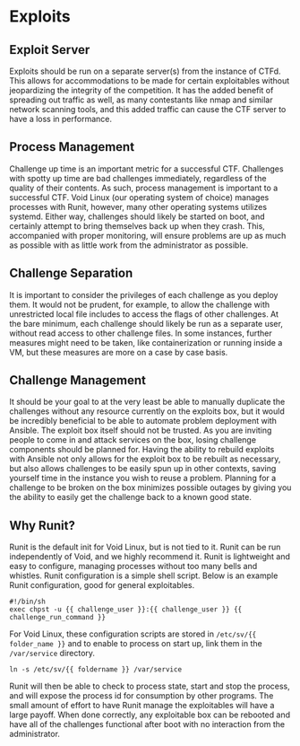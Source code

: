 # Exploits

## Exploit Server
Exploits should be run on a separate server(s) from the instance of CTFd. This allows for accommodations to be made for certain exploitables without jeopardizing the integrity of the competition. It has the added benefit of spreading out traffic as well, as many contestants like nmap and similar network scanning tools, and this added traffic can cause the CTF server to have a loss in performance.

## Process Management
Challenge up time is an important metric for a successful CTF. Challenges with spotty up time are bad challenges immediately, regardless of the quality of their contents. As such, process management is important to a successful CTF. Void Linux (our operating system of choice) manages processes with Runit, however, many other operating systems utilizes systemd. Either way, challenges should likely be started on boot, and certainly attempt to bring themselves back up when they crash. This, accompanied with proper monitoring, will ensure problems are up as much as possible with as little work from the administrator as possible.

## Challenge Separation
It is important to consider the privileges of each challenge as you deploy them. It would not be prudent, for example, to allow the challenge with unrestricted local file includes to access the flags of other challenges. At the bare minimum, each challenge should likely be run as a separate user, without read access to other challenge files. In some instances, further measures might need to be taken, like containerization or running inside a VM, but these measures are more on a case by case basis.

## Challenge Management
It should be your goal to at the very least be able to manually duplicate the challenges without any resource currently on the exploits box, but it would be incredibly beneficial to be able to automate problem deployment with Ansible. The exploit box itself should not be trusted. As you are inviting people to come in and attack services on the box, losing challenge components should be planned for. Having the ability to rebuild exploits with Ansible not only allows for the exploit box to be rebuilt as necessary, but also allows challenges to be easily spun up in other contexts, saving yourself time in the instance you wish to reuse a problem. Planning for a challenge to be broken on the box minimizes possible outages by giving you the ability to easily get the challenge back to a known good state.

## Why Runit?
Runit is the default init for Void Linux, but is not tied to it. Runit can be run independently of Void, and we highly recommend it. Runit is lightweight and easy to configure, managing processes without too many bells and whistles. Runit configuration is a simple shell script. Below is an example Runit configuration, good for general exploitables.

	#!/bin/sh
	exec chpst -u {{ challenge_user }}:{{ challenge_user }} {{ challenge_run_command }}

For Void Linux, these configuration scripts are stored in `/etc/sv/{{ folder_name }}` and to enable to process on start up, link them in the `/var/service` directory.

	ln -s /etc/sv/{{ foldername }} /var/service

Runit will then be able to check to process state, start and stop the process, and will expose the process id for consumption by other programs. The small amount of effort to have Runit manage the exploitables will have a large payoff. When done correctly, any exploitable box can be rebooted and have all of the challenges functional after boot with no interaction from the administrator.
